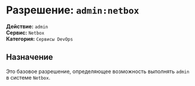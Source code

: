 # Разрешение: `admin:netbox`

**Действие:** `admin`  
**Сервис:** `Netbox`  
**Категория:** `Сервисы DevOps`

## Назначение
Это базовое разрешение, определяющее возможность выполнять `admin` в системе `Netbox`.
